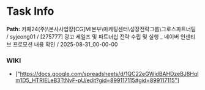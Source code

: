 # Task Info

**Path:** 카페24(주)\본사사업장\[CG]MI본부\마케팅센터\성장전략그룹\그로스파트너팀 / syjeong01 / [275777] 광고 세일즈 및 파트너십 전략 수립 및 실행 _ 네이버 인센티브 프로모션 내용 확인 / 2025-08-31_00-00-00

### WIKI
- ["https://docs.google.com/spreadsheets/d/1QC22eGWidBAHDzeBJ8Hqlm1D5_HTRIELeB3TtNvF-pU/edit?gid=899117115#gid=899117115"]

